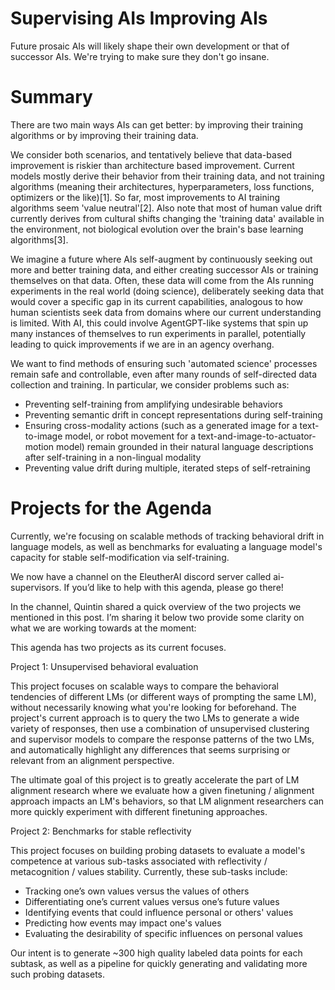 # Supervising AIs Improving AIs

Future prosaic AIs will likely shape their own development or that of successor AIs. We're trying to make sure they don't go insane.

# Summary

There are two main ways AIs can get better: by improving their training algorithms or by improving their training data. 

We consider both scenarios, and tentatively believe that data-based improvement is riskier than architecture based improvement. Current models mostly derive their behavior from their training data, and not training algorithms (meaning their architectures, hyperparameters, loss functions, optimizers or the like)[1]. So far, most improvements to AI training algorithms seem 'value neutral'[2]. Also note that most of human value drift currently derives from cultural shifts changing the 'training data' available in the environment, not biological evolution over the brain's base learning algorithms[3]. 

We imagine a future where AIs self-augment by continuously seeking out more and better training data, and either creating successor AIs or training themselves on that data. Often, these data will come from the AIs running experiments in the real world (doing science), deliberately seeking data that would cover a specific gap in its current capabilities, analogous to how human scientists seek data from domains where our current understanding is limited. With AI, this could involve AgentGPT-like systems that spin up many instances of themselves to run experiments in parallel, potentially leading to quick improvements if we are in an agency overhang.

We want to find methods of ensuring such 'automated science' processes remain safe and controllable, even after many rounds of self-directed data collection and training. In particular, we consider problems such as:

* Preventing self-training from amplifying undesirable behaviors
* Preventing semantic drift in concept representations during self-training
* Ensuring cross-modality actions (such as a generated image for a text-to-image model, or robot movement for a text-and-image-to-actuator-motion model) remain grounded in their natural language descriptions after self-training in a non-lingual modality
* Preventing value drift during multiple, iterated steps of self-retraining

# Projects for the Agenda

Currently, we're focusing on scalable methods of tracking behavioral drift in language models, as well as benchmarks for evaluating a language model's capacity for stable self-modification via self-training.

We now have a channel on the EleutherAI discord server called ai-supervisors. If you’d like to help with this agenda, please go there!

In the channel, Quintin shared a quick overview of the two projects we mentioned in this post. I’m sharing it below two provide some clarity on what we are working towards at the moment:

This agenda has two projects as its current focuses.

Project 1: Unsupervised behavioral evaluation

This project focuses on scalable ways to compare the behavioral tendencies of different LMs (or different ways of prompting the same LM), without necessarily knowing what you're looking for beforehand. The project's current approach is to query the two LMs to generate a wide variety of responses, then use a combination of unsupervised clustering and supervisor models to compare the response patterns of the two LMs, and automatically highlight any differences that seems surprising or relevant from an alignment perspective.

The ultimate goal of this project is to greatly accelerate the part of LM alignment research where we evaluate how a given finetuning / alignment approach impacts an LM's behaviors, so that LM alignment researchers can more quickly experiment with different finetuning approaches.

Project 2: Benchmarks for stable reflectivity

This project focuses on building probing datasets to evaluate a model's competence at various sub-tasks associated with reflectivity / metacognition / values stability. Currently, these sub-tasks include:
- Tracking one’s own values versus the values of others
- Differentiating one’s current values versus one’s future values
- Identifying events that could influence personal or others' values
- Predicting how events may impact one's values
- Evaluating the desirability of specific influences on personal values

Our intent is to generate ~300 high quality labeled data points for each subtask, as well as a pipeline for quickly generating and validating more such probing datasets.
